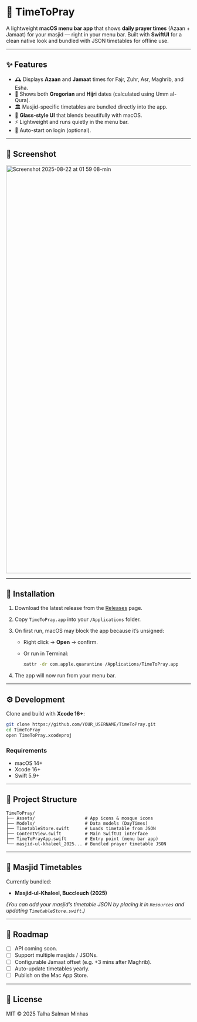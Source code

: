 # 🕌 TimeToPray

A lightweight **macOS menu bar app** that shows **daily prayer times** (Azaan + Jamaat) for your masjid — right in your menu bar.
Built with **SwiftUI** for a clean native look and bundled with JSON timetables for offline use.

---

## ✨ Features

* 🕰️ Displays **Azaan** and **Jamaat** times for Fajr, Zuhr, Asr, Maghrib, and Esha.
* 📅 Shows both **Gregorian** and **Hijri** dates (calculated using Umm al-Qura).
* 🏛️ Masjid-specific timetables are bundled directly into the app.
* 🌙 **Glass-style UI** that blends beautifully with macOS.
* ⚡ Lightweight and runs quietly in the menu bar.
* 🚀 Auto-start on login (optional).

---

## 📸 Screenshot

<img width="1710" height="1112" alt="Screenshot 2025-08-22 at 01 59 08-min" src="https://github.com/user-attachments/assets/8ccdcb7b-bc56-43f6-9097-728fea28181c" />


---

## 🔧 Installation

1. Download the latest release from the [Releases](../../releases) page.
2. Copy `TimeToPray.app` into your `/Applications` folder.
3. On first run, macOS may block the app because it’s unsigned:

   * Right click → **Open** → confirm.
   * Or run in Terminal:

     ```bash
     xattr -dr com.apple.quarantine /Applications/TimeToPray.app
     ```
4. The app will now run from your menu bar.

---

## ⚙️ Development

Clone and build with **Xcode 16+**:

```bash
git clone https://github.com/YOUR_USERNAME/TimeToPray.git
cd TimeToPray
open TimeToPray.xcodeproj
```

### Requirements

* macOS 14+
* Xcode 16+
* Swift 5.9+

---

## 📂 Project Structure

```
TimeToPray/
├── Assets/                   # App icons & mosque icons
├── Models/                   # Data models (DayTimes)
├── TimetableStore.swift      # Loads timetable from JSON
├── ContentView.swift         # Main SwiftUI interface
├── TimeToPrayApp.swift       # Entry point (menu bar app)
└── masjid-ul-khaleel_2025... # Bundled prayer timetable JSON
```

---

## 🕌 Masjid Timetables

Currently bundled:

* **Masjid-ul-Khaleel, Buccleuch (2025)**

*(You can add your masjid’s timetable JSON by placing it in `Resources` and updating `TimetableStore.swift`.)*

---

## 🚀 Roadmap

* [ ] API coming soon.
* [ ] Support multiple masjids / JSONs.
* [ ] Configurable Jamaat offset (e.g. +3 mins after Maghrib).
* [ ] Auto-update timetables yearly.
* [ ] Publish on the Mac App Store.

---

## 📜 License

MIT © 2025 Talha Salman Minhas
